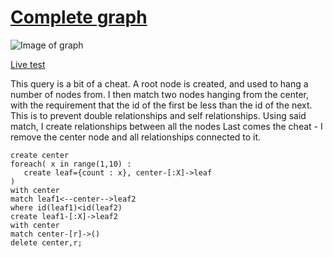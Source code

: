 [Complete graph](http://en.wikipedia.org/wiki/Complete_graph)
==============
![Image of graph](http://upload.wikimedia.org/wikipedia/commons/thumb/9/9e/Complete_graph_K7.svg/200px-Complete_graph_K7.svg.png)

[Live test](http://tinyurl.com/cznz46l)

This query is a bit of a cheat. A root node is created,
and used to hang a number of nodes from. I then match
two nodes hanging from the center, with the requirement
that the id of the first be less than the id of the next.
This is to prevent double relationships and self 
relationships.
Using said match, I create relationships between all the nodes
Last comes the cheat - I remove the center node and all 
relationships connected to it.

    create center
    foreach( x in range(1,10) : 
       create leaf={count : x}, center-[:X]->leaf
    )
    with center
    match leaf1<--center-->leaf2
    where id(leaf1)<id(leaf2)
    create leaf1-[:X]->leaf2
    with center
    match center-[r]->()
    delete center,r;